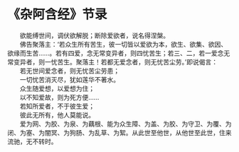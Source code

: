 # 《杂阿含经》节录
　　欲能缚世间，调伏欲解脱；断除爱欲者，说名得涅槃。  
　　佛告聚落主：‘若众生所有苦生，彼一切皆以爱欲为本，欲生、欲集、欲因、欲缘而生苦……。若有四爱，念无常变异者，则四忧苦生；若三、二，若一爱念无常变异者，则一忧苦生。聚落主！若都无爱念者，则无忧苦尘劳。’即说偈言：  
　　若无世间爱念者，则无忧苦尘劳患；  
　　一切忧苦消灭尽，犹如莲华不著水。  
　　众生随爱想，以爱想为住；  
　　以不知爱故，则为死方便……  
　　若知所爱者，不于彼生爱；  
　　彼此无所有，他人莫能说。  
　　爱为网、为胶、为泉、为藕根、能为众生障、为盖、为胶、为守卫、为覆、为闭、为塞、为闇冥、为狗肠、为乱草、为絮。从此世至他世，从他世至此世，住来流驰，无不转时。  